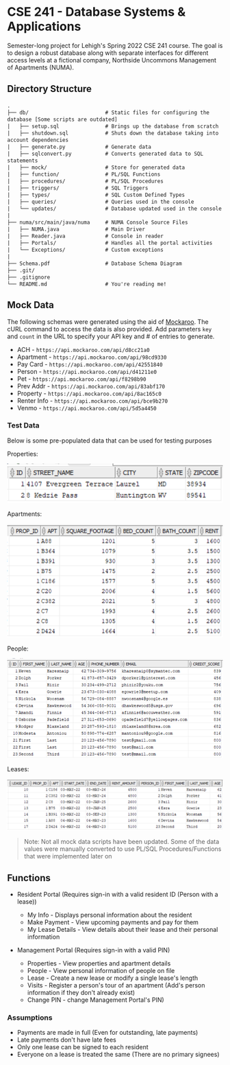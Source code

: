 # CSE 241 - Database Systems & Applications

Semester-long project for Lehigh's Spring 2022 CSE 241 course. The goal is to
design a robust database along with separate interfaces for different access
levels at a fictional company, Northside Uncommons Management of Apartments (NUMA).

## Directory Structure

```dir
.
├── db/                       	# Static files for configuring the database [Some scripts are outdated]
|	├── setup.sql				# Brings up the database from scratch
|	├── shutdown.sql			# Shuts down the database taking into account dependencies
|	├── generate.py				# Generate data
|	├── sqlconvert.py			# Converts generated data to SQL statements
|	├── mock/					# Store for generated data
|	├── function/				# PL/SQL Functions
|	├── procedures/				# PL/SQL Procedures
|	├── triggers/				# SQL Triggers
|	├── types/					# SQL Custom Defined Types
|	├── queries/				# Queries used in the console
|	└── updates/				# Database updated used in the console
|
├── numa/src/main/java/numa		# NUMA Console Source Files
|	├── NUMA.java				# Main Driver
|	├── Reader.java				# Console in reader
|	├── Portals/				# Handles all the portal activities
|	└── Exceptions/				# Custom exceptions
|
├── Schema.pdf                  # Database Schema Diagram
├── .git/
├── .gitignore
└── README.md                   # You're reading me!
```

## Mock Data

The following schemas were generated using the aid of [Mockaroo](https://www.mockaroo.com/). The cURL command to access the data is also provided. Add parameters `key` and `count` in the URL to specify your API key and # of entries to generate.

- ACH - `https://api.mockaroo.com/api/d8cc21a0`
- Apartment - `https://api.mockaroo.com/api/98cd9330`
- Pay Card - `https://api.mockaroo.com/api/42551840`
- Person - `https://api.mockaroo.com/api/d41211e0`
- Pet - `https://api.mockaroo.com/api/f8298b90`
- Prev Addr - `https://api.mockaroo.com/api/83abf170`
- Property - `https://api.mockaroo.com/api/8ac165c0`
- Renter Info - `https://api.mockaroo.com/api/bce9b270`
- Venmo - `https://api.mockaroo.com/api/5d5a4450`

### Test Data

Below is some pre-populated data that can be used for testing purposes

Properties:

![Properties Data](images/property.png)

Apartments:

![Apartment Data](images/apartments.png)

People:

![People Data](images/person.png)

Leases:

![Lease Data](images/lease.png)

> Note: Not all mock data scripts have been updated. Some of the data values were manually converted to use PL/SQL Procedures/Functions that were implemented later on

## Functions

- Resident Portal (Requires sign-in with a valid resident ID (Person with a lease))
	- My Info - Displays personal information about the resident
	- Make Payment - View upcoming payments and pay for them
	- My Lease Details - View details about their lease and their personal information

- Management Portal (Requires sign-in with a valid PIN)
  - Properties - View properties and apartment details
  - People - View personal information of people on file
  - Lease - Create a new lease or modify a single lease's length
  - Visits - Register a person's tour of an apartment (Add's person information if they don't already exist)
  - Change PIN - change Management Portal's PIN)

### Assumptions

- Payments are made in full (Even for outstanding, late payments)
- Late payments don't have late fees
- Only one lease can be signed to each resident
- Everyone on a lease is treated the same (There are no primary signees)
